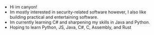 - Hi im canyon!
- Im mostly interested in security-related software however, I also like building practical and entertaining software.
- Im currently learning C# and sharpening my skills in Java and Python.
- Hoping to learn Python, JS, Java, C#, C, Assembly, and Rust
